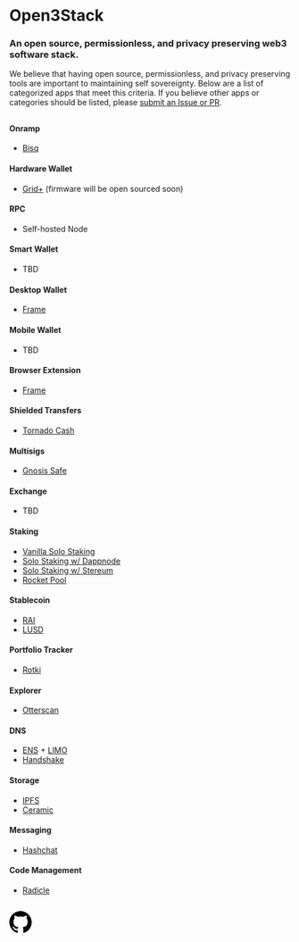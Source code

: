 <meta name="viewport" content="width=device-width,initial-scale=1">
<link rel="stylesheet" href="https://etheralpha.github.io/readme-themes/midnight.css">


# Open3Stack
### An open source, permissionless, and privacy preserving web3 software stack.

We believe that having open source, permissionless, and privacy preserving tools are important to maintaining self sovereignty. Below are a list of categorized apps that meet this criteria. If you believe other apps or categories should be listed, please [submit an Issue or PR](https://github.com/etheralpha/open3stack).


##


#### Onramp
- [Bisq](https://bisq.markets/)

#### Hardware Wallet
- [Grid+](https://gridplus.io/) (firmware will be open sourced soon)

#### RPC
- Self-hosted Node

#### Smart Wallet
- TBD

#### Desktop Wallet
- [Frame](https://frame.sh/)

#### Mobile Wallet
- TBD

#### Browser Extension
- [Frame](https://frame.sh/)

#### Shielded Transfers
- [Tornado Cash](https://github.com/tornadocash/tornado-classic-ui)

#### Multisigs
- [Gnosis Safe](https://gnosis-safe.io/)

#### Exchange
- TBD

#### Staking
- [Vanilla Solo Staking](https://ethereum.org/en/staking/solo/)
- [Solo Staking w/ Dappnode](https://dappnode.io/)
- [Solo Staking w/ Stereum](https://stereum.net/)
- [Rocket Pool](https://stake.rocketpool.net/)

#### Stablecoin
- [RAI](https://reflexer.finance/)
- [LUSD](https://www.liquity.org/)

#### Portfolio Tracker
- [Rotki](https://rotki.com/)

#### Explorer
- [Otterscan](https://github.com/wmitsuda/otterscan/)

#### DNS
- [ENS](https://ens.domains/) + [LIMO](https://eth.limo/)
- [Handshake](https://handshake.org/)

#### Storage
- [IPFS](https://ipfs.tech/)
- [Ceramic](https://ceramic.network/)

#### Messaging
- [Hashchat](https://www.hashchat.xyz/)

#### Code Management
- [Radicle](https://radicle.xyz/)



##



<a id="github-link" href="https://github.com/etheralpha/open3stack/" target="_blank">
  <svg height="40" width="40" aria-hidden="true" viewBox="0 0 16 16" version="1.1" width="32" data-view-component="true" class="octicon octicon-mark-github v-align-middle">
      <path fill-rule="evenodd" d="M8 0C3.58 0 0 3.58 0 8c0 3.54 2.29 6.53 5.47 7.59.4.07.55-.17.55-.38 0-.19-.01-.82-.01-1.49-2.01.37-2.53-.49-2.69-.94-.09-.23-.48-.94-.82-1.13-.28-.15-.68-.52-.01-.53.63-.01 1.08.58 1.23.82.72 1.21 1.87.87 2.33.66.07-.52.28-.87.51-1.07-1.78-.2-3.64-.89-3.64-3.95 0-.87.31-1.59.82-2.15-.08-.2-.36-1.02.08-2.12 0 0 .67-.21 2.2.82.64-.18 1.32-.27 2-.27.68 0 1.36.09 2 .27 1.53-1.04 2.2-.82 2.2-.82.44 1.1.16 1.92.08 2.12.51.56.82 1.27.82 2.15 0 3.07-1.87 3.75-3.65 3.95.29.25.54.73.54 1.48 0 1.07-.01 1.93-.01 2.2 0 .21.15.46.55.38A8.013 8.013 0 0016 8c0-4.42-3.58-8-8-8z"></path>
  </svg>
</a>


